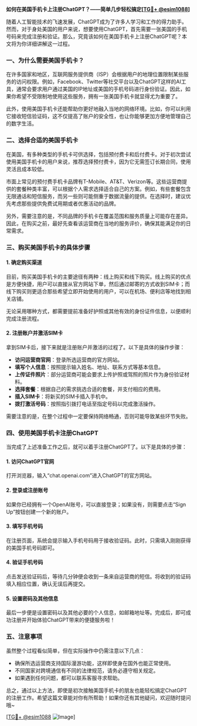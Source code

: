 **如何在美国手机卡上注册ChatGPT？——简单几步轻松搞定[[TG💪+ @esim1088](https://t.me/s/esim1088)]**

随着人工智能技术的飞速发展，ChatGPT成为了许多人学习和工作的得力助手。然而，对于身处美国的用户来说，想要使用ChatGPT，首先需要一张美国的手机号码来完成注册和验证。那么，究竟该如何在美国手机卡上注册ChatGPT呢？本文将为你详细讲解这一过程。

### 一、为什么需要美国手机卡？

在许多国家和地区，互联网服务提供商（ISP）会根据用户的地理位置限制某些服务的访问权限。例如，Facebook、Twitter等社交平台以及ChatGPT这样的AI工具，通常会要求用户通过美国的IP地址或美国的手机号码进行身份验证。因此，如果你希望不受限制地使用这些服务，拥有一张美国手机卡就显得尤为重要了。

此外，使用美国手机卡还能帮助你更好地融入当地的网络环境。比如，你可以利用它接收短信验证码，这不仅提高了账户的安全性，也让你能够更加方便地管理自己的数字生活。

### 二、选择合适的美国手机卡

在美国，有多种类型的手机卡可供选择，包括预付费卡和后付费卡。对于初次尝试使用美国手机卡的用户来说，推荐选择预付费卡，因为它无需签订长期合同，使用灵活且成本较低。

市面上常见的预付费手机卡品牌有T-Mobile、AT&T、Verizon等。这些运营商提供的套餐种类丰富，可以根据个人需求选择适合自己的方案。例如，有些套餐包含无限通话和短信服务，而另一些则可能侧重于数据流量的提供。在选择时，建议优先考虑那些提供免费试用期或者优惠活动的品牌。

另外，需要注意的是，不同品牌的手机卡在覆盖范围和服务质量上可能存在差异。因此，在购买之前，最好先查看该运营商在当地的服务评价，确保其能满足你的日常需求。

### 三、购买美国手机卡的具体步骤

#### 1. 确定购买渠道

目前，购买美国手机卡的主要途径有两种：线上购买和线下购买。线上购买的优点是方便快捷，用户可以直接从官方网站下单，然后通过邮寄的方式收到SIM卡；而线下购买则更适合那些希望立即开始使用的用户，可以在机场、便利店等地找到相关店铺。

无论采用哪种方式，都需要提前准备好护照或其他有效的身份证件信息，以便顺利完成注册流程。

#### 2. 注册账户并激活SIM卡

拿到SIM卡后，接下来就是注册账户并激活的过程了。以下是具体的操作步骤：

- **访问运营商官网**：登录所选运营商的官方网站。
- **填写个人信息**：按照提示输入姓名、地址、联系方式等基本信息。
- **上传证件照片**：部分运营商可能会要求上传护照或驾照的照片作为身份验证材料。
- **选择套餐**：根据自己的需求挑选合适的套餐，并支付相应的费用。
- **插入SIM卡**：将新买的SIM卡插入手机中。
- **拨打激活号码**：按照指引拨打电话至指定号码以完成激活操作。

需要注意的是，在整个过程中一定要保持网络畅通，否则可能导致某些环节失败。

### 四、使用美国手机卡注册ChatGPT

当完成了上述准备工作之后，就可以着手注册ChatGPT了。以下是具体的步骤：

#### 1. 访问ChatGPT官网

打开浏览器，输入“chat.openai.com”进入ChatGPT的官方网站。

#### 2. 登录或注册账号

如果你已经拥有一个OpenAI账号，可以直接登录；如果没有，则需要点击“Sign Up”按钮创建一个新的账户。

#### 3. 填写手机号码

在注册页面，系统会提示输入手机号码用于接收验证码。此时，只需填入刚刚获得的美国手机号码即可。

#### 4. 验证手机号码

点击发送验证码后，等待几分钟便会收到一条来自运营商的短信。将收到的验证码填入相应位置，确认无误后再提交。

#### 5. 设置密码及其他信息

最后一步便是设置密码以及其他必要的个人信息，如邮箱地址等。完成后，即可成功注册并开始体验ChatGPT带来的便捷服务啦！

### 五、注意事项

虽然整个过程看似简单，但在实际操作中仍需注意以下几点：

- 确保所选运营商支持国际漫游功能，这样即使身在国外也能正常使用。
- 不同国家对跨境通信有不同的法律规范，请务必遵守相关规定。
- 如果遇到任何问题，都可以联系客服寻求帮助。

总之，通过以上方法，即使是初次接触美国手机卡的朋友也能轻松搞定ChatGPT的注册工作。希望这篇文章能对你有所帮助！如果你还有其他疑问，欢迎随时提问哦~

[[TG💪+ @esim1088](https://t.me/s/esim1088) ![Image](https://i.postimg.cc/4NQfJmqS/Snipaste-2025-05-13-00-14-12.png)]